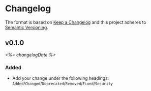 # Changelog

The format is based on [Keep a Changelog](http://keepachangelog.com/en/1.0.0/)
and this project adheres to [Semantic Versioning](http://semver.org/spec/v2.0.0.html).


v0.1.0
------------------------------
*<%= changelogDate %>*

### Added
- Add your change under the following headings: `Added`/`Changed`/`Deprecated`/`Removed`/`Fixed`/`Security`
